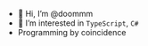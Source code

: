 - 👋 Hi, I’m @doommm
- 👀 I’m interested in `TypeScript`, `C#`
- Programming by coincidence

<!---
doommm/doommm is a ✨ special ✨ repository because its `README.md` (this file) appears on your GitHub profile.
You can click the Preview link to take a look at your changes.
--->
